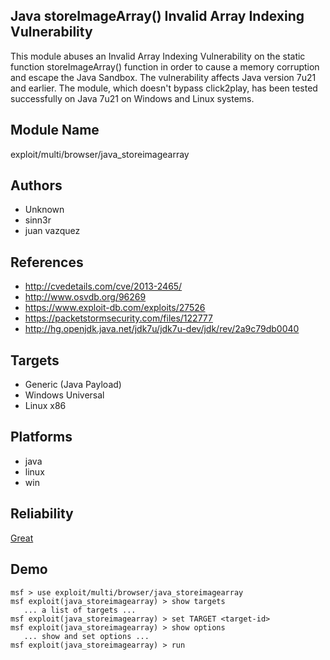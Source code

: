## Java storeImageArray() Invalid Array Indexing Vulnerability

This module abuses an Invalid Array Indexing Vulnerability 
on the static function storeImageArray() function in order 
to cause a memory corruption and escape the Java Sandbox. 
The vulnerability affects Java version 7u21 and earlier. The 
module, which doesn't bypass click2play, has been tested 
successfully on Java 7u21 on Windows and Linux systems.


## Module Name
exploit/multi/browser/java_storeimagearray

## Authors
* Unknown
* sinn3r
* juan vazquez


## References
* http://cvedetails.com/cve/2013-2465/
* http://www.osvdb.org/96269
* https://www.exploit-db.com/exploits/27526
* https://packetstormsecurity.com/files/122777
* http://hg.openjdk.java.net/jdk7u/jdk7u-dev/jdk/rev/2a9c79db0040



## Targets
* Generic (Java Payload)
* Windows Universal
* Linux x86


## Platforms
* java
* linux
* win

## Reliability
[Great](https://github.com/rapid7/metasploit-framework/wiki/Exploit-Ranking)

## Demo

```
msf > use exploit/multi/browser/java_storeimagearray
msf exploit(java_storeimagearray) > show targets
   ... a list of targets ...
msf exploit(java_storeimagearray) > set TARGET <target-id>
msf exploit(java_storeimagearray) > show options
   ... show and set options ...
msf exploit(java_storeimagearray) > run
```
    
    